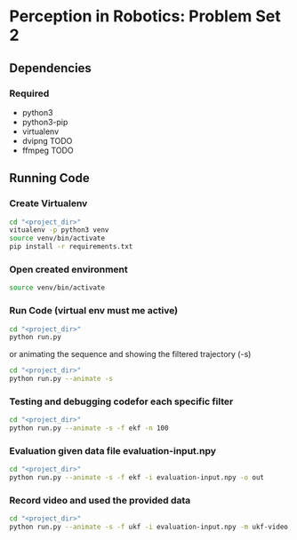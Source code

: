# Perception in Robotics: Problem Set 2

## Dependencies

### Required

* python3
* python3-pip
* virtualenv
* dvipng TODO
* ffmpeg TODO


## Running Code

### Create Virtualenv

```bash
cd "<project_dir>"
vitualenv -p python3 venv
source venv/bin/activate
pip install -r requirements.txt
```

### Open created environment
```bash
source venv/bin/activate
```



### Run Code (virtual env must me active)

```bash
cd "<project_dir>"
python run.py
```
 or animating the sequence and showing the filtered trajectory (-s)
```bash
cd "<project_dir>"
python run.py --animate -s
```


### Testing and debugging codefor each specific filter
```bash
cd "<project_dir>"
python run.py --animate -s -f ekf -n 100
```

### Evaluation given data file evaluation-input.npy
```bash
cd "<project_dir>"
python run.py --animate -s -f ekf -i evaluation-input.npy -o out
```


### Record video and used the provided data
```bash
cd "<project_dir>"
python run.py --animate -s -f ukf -i evaluation-input.npy -m ukf-video
```

